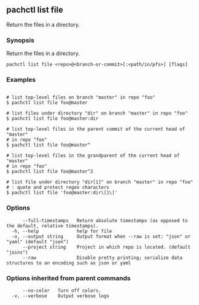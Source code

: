## pachctl list file

Return the files in a directory.

### Synopsis

Return the files in a directory.

```
pachctl list file <repo>@<branch-or-commit>[:<path/in/pfs>] [flags]
```

### Examples

```

# list top-level files on branch "master" in repo "foo"
$ pachctl list file foo@master

# list files under directory "dir" on branch "master" in repo "foo"
$ pachctl list file foo@master:dir

# list top-level files in the parent commit of the current head of "master"
# in repo "foo"
$ pachctl list file foo@master^

# list top-level files in the grandparent of the current head of "master"
# in repo "foo"
$ pachctl list file foo@master^2

# list file under directory "dir[1]" on branch "master" in repo "foo"
# : quote and protect regex characters
$ pachctl list file 'foo@master:dir\[1\]'
```

### Options

```
      --full-timestamps   Return absolute timestamps (as opposed to the default, relative timestamps).
  -h, --help              help for file
  -o, --output string     Output format when --raw is set: "json" or "yaml" (default "json")
      --project string    Project in which repo is located. (default "joins")
      --raw               Disable pretty printing; serialize data structures to an encoding such as json or yaml
```

### Options inherited from parent commands

```
      --no-color   Turn off colors.
  -v, --verbose    Output verbose logs
```

